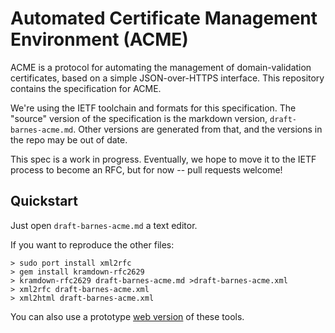 # Automated Certificate Management Environment (ACME)

ACME is a protocol for automating the management of domain-validation certificates, based on a simple JSON-over-HTTPS interface.  This repository contains the specification for ACME.

We're using the IETF toolchain and formats for this specification.  The "source" version of the specification is the markdown version, `draft-barnes-acme.md`.  Other versions are generated from that, and the versions in the repo may be out of date.

This spec is a work in progress.  Eventually, we hope to move it to the IETF process to become an RFC, but for now -- pull requests welcome!

## Quickstart

Just open `draft-barnes-acme.md` a text editor.

If you want to reproduce the other files:

```
> sudo port install xml2rfc
> gem install kramdown-rfc2629
> kramdown-rfc2629 draft-barnes-acme.md >draft-barnes-acme.xml
> xml2rfc draft-barnes-acme.xml
> xml2html draft-barnes-acme.xml
```

You can also use a prototype [web version](http://ipv.sx/draftr/) of these tools.
